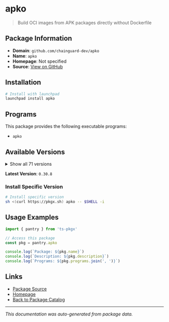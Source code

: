 # apko

> Build OCI images from APK packages directly without Dockerfile

## Package Information

- **Domain**: `github.com/chainguard-dev/apko`
- **Name**: `apko`
- **Homepage**: Not specified
- **Source**: [View on GitHub](https://github.com/pkgxdev/pantry/tree/main/projects/github.com/chainguard-dev/apko/package.yml)

## Installation

```bash
# Install with launchpad
launchpad install apko
```

## Programs

This package provides the following executable programs:

- `apko`

## Available Versions

<details>
<summary>Show all 71 versions</summary>

- `0.30.8`, `0.30.7`, `0.30.6`, `0.30.5`, `0.30.4`
- `0.30.3`, `0.30.2`, `0.30.1`, `0.30.0`, `0.29.10`
- `0.29.9`, `0.29.8`, `0.29.7`, `0.29.6`, `0.29.5`
- `0.29.4`, `0.29.3`, `0.29.2`, `0.29.1`, `0.29.0`
- `0.28.0`, `0.27.9`, `0.27.8`, `0.27.7`, `0.27.6`
- `0.27.5`, `0.27.4`, `0.27.3`, `0.27.2`, `0.27.1`
- `0.27.0`, `0.26.1`, `0.26.0`, `0.25.7`, `0.25.6`
- `0.25.5`, `0.25.4`, `0.25.3`, `0.25.2`, `0.25.1`
- `0.25.0`, `0.24.0`, `0.23.0`, `0.22.7`, `0.22.6`
- `0.22.5`, `0.22.4`, `0.22.3`, `0.22.2`, `0.22.1`
- `0.22.0`, `0.21.0`, `0.20.2`, `0.20.1`, `0.20.0`
- `0.19.9`, `0.19.8`, `0.19.7`, `0.19.6`, `0.19.5`
- `0.19.4`, `0.19.3`, `0.19.1`, `0.18.1`, `0.18.0`
- `0.16.0`, `0.14.7`, `0.14.6`, `0.14.5`, `0.14.1`
- `0.13.3`

</details>

**Latest Version**: `0.30.8`

### Install Specific Version

```bash
# Install specific version
sh <(curl https://pkgx.sh) apko -- $SHELL -i
```

## Usage Examples

```typescript
import { pantry } from 'ts-pkgx'

// Access this package
const pkg = pantry.apko

console.log(`Package: ${pkg.name}`)
console.log(`Description: ${pkg.description}`)
console.log(`Programs: ${pkg.programs.join(', ')}`)
```

## Links

- [Package Source](https://github.com/pkgxdev/pantry/tree/main/projects/github.com/chainguard-dev/apko/package.yml)
- [Homepage](#)
- [Back to Package Catalog](../../../package-catalog.md)

---

*This documentation was auto-generated from package data.*
